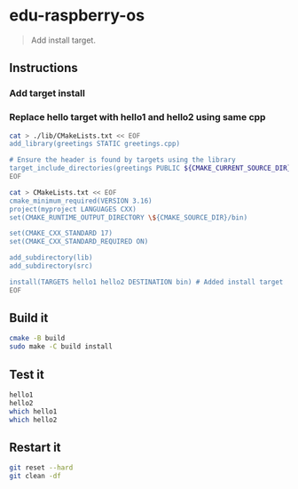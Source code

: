 # edu-raspberry-os

> Add install target.

## Instructions

### Add target install

### Replace hello target with hello1 and hello2 using same cpp

```bash
cat > ./lib/CMakeLists.txt << EOF
add_library(greetings STATIC greetings.cpp)

# Ensure the header is found by targets using the library
target_include_directories(greetings PUBLIC ${CMAKE_CURRENT_SOURCE_DIR})
EOF
```

```bash
cat > CMakeLists.txt << EOF
cmake_minimum_required(VERSION 3.16)
project(myproject LANGUAGES CXX)
set(CMAKE_RUNTIME_OUTPUT_DIRECTORY \${CMAKE_SOURCE_DIR}/bin)

set(CMAKE_CXX_STANDARD 17)
set(CMAKE_CXX_STANDARD_REQUIRED ON)

add_subdirectory(lib)
add_subdirectory(src)

install(TARGETS hello1 hello2 DESTINATION bin) # Added install target
EOF
```

## Build it

```bash
cmake -B build
sudo make -C build install
```

## Test it

```bash
hello1
hello2
which hello1
which hello2
```

## Restart it

```bash
git reset --hard
git clean -df
```
